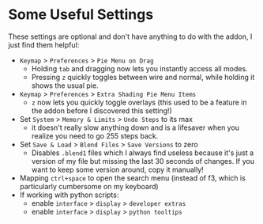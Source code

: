 
# Some Useful Settings
These settings are optional and don't have anything to do with the addon, I
just find them helpful:

- `Keymap` > `Preferences` > `Pie Menu on Drag`
  - Holding `tab` and dragging now lets you instantly access all modes.
  - Pressing `z` quickly toggles between wire and normal, while holding
    it shows the usual pie.
- `Keymap` > `Preferences` > `Extra Shading Pie Menu Items`
  - `z` now lets you quickly toggle overlays (this used to be a feature
    in the addon before I discovered this setting!)
- Set `System` > `Memory & Limits` > `Undo Steps` to its max
  - it doesn't really slow anything down and is a lifesaver when you 
    realize you need to go 255 steps back.
- Set `Save & Load` > `Blend Files` > `Save Versions` to zero
  - Disables `.blend1` files which I always find useless because it's just
    a version of my file but missing the last 30 seconds of changes. If you
    want to keep some version around, copy it manually!
- Mapping `ctrl+space` to open the search menu (instead of f3, which is
  particularly cumbersome on my keyboard)
- If working with python scripts: 
  - enable `interface` > `display` > `developer extras`
  - enable `interface` > `display` > `python tooltips`
